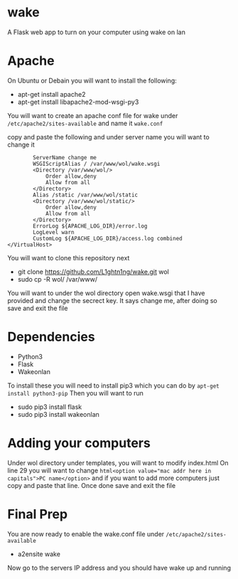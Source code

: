 # wake
A Flask web app to turn on your computer using wake on lan

# Apache
On Ubuntu or Debain you will want to install the following:
* apt-get install apache2
* apt-get install libapache2-mod-wsgi-py3

You will want to create an apache conf file for wake under ```/etc/apache2/sites-available``` and name it ```wake.conf```


copy and paste the following and under server name you will want to change it



```<VirtualHost *:80>
        ServerName change me
        WSGIScriptAlias / /var/www/wol/wake.wsgi
        <Directory /var/www/wol/>
            Order allow,deny
            Allow from all
        </Directory>
        Alias /static /var/www/wol/static
        <Directory /var/www/wol/static/>
            Order allow,deny
            Allow from all
        </Directory>
        ErrorLog ${APACHE_LOG_DIR}/error.log
        LogLevel warn
        CustomLog ${APACHE_LOG_DIR}/access.log combined
</VirtualHost>
```

You will want to clone this repository next

* git clone https://github.com/L1ghtn1ng/wake.git wol
* sudo cp -R wol/ /var/www/

You will want to under the wol directory open wake.wsgi that I have provided and change the secrect key. It says change me, after doing so save and exit
the file

# Dependencies
* Python3
* Flask
* Wakeonlan

To install these you will need to install pip3 which you can do by ```apt-get install python3-pip```
Then you will want to run

* sudo pip3 install flask
* sudo pip3 install wakeonlan

# Adding your computers
Under wol directory under templates, you will want to modify index.html
On line 29 you will want to change ``html<option value="mac addr here in capitals">PC name</option>`` and if you want to add more computers
just copy and paste that line. Once done save and exit the file

# Final Prep
You are now ready to enable the wake.conf file under ```/etc/apache2/sites-available```

* a2ensite wake

Now go to the servers IP address and you should have wake up and running

